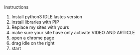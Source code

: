 Instructions

1. Install python3 IDLE lastes version
2. install libraries with PIP 
3. Replace my sites with yours 
4. make sure your site have only activate VIDEO AND ARTICLE
5. open a chrome page
6. drag idle on the right
7. start